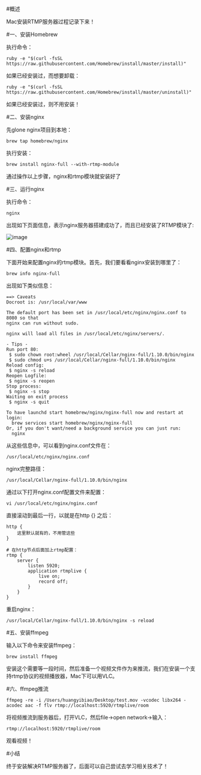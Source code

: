 #概述

Mac安装RTMP服务器过程记录下来！

#一、安装Homebrew

执行命令：

```
ruby -e "$(curl -fsSL https://raw.githubusercontent.com/Homebrew/install/master/install)"
```

如果已经安装过，而想要卸载：

```
ruby -e "$(curl -fsSL https://raw.githubusercontent.com/Homebrew/install/master/uninstall)"
```

如果已经安装过，则不用安装！

#二、安装nginx

先glone nginx项目到本地：

```
brew tap homebrew/nginx
```

执行安装：

```
brew install nginx-full --with-rtmp-module
```

通过操作以上步骤，nginx和rtmp模块就安装好了

#三、运行nginx

执行命令：

```
nginx
```

出现如下页面信息，表示nginx服务器搭建成功了，而且已经安装了RTMP模块了:

![image](http://www.henishuo.com/wp-content/uploads/2016/05/QQ20160509-0@2x.png)



#四、配置nginx和rtmp

下面开始来配置nginx的rtmp模块。首先，我们要看看nginx安装到哪里了：

```
brew info nginx-full
```

出现如下类似信息：

```
==> Caveats
Docroot is: /usr/local/var/www

The default port has been set in /usr/local/etc/nginx/nginx.conf to 8080 so that
nginx can run without sudo.

nginx will load all files in /usr/local/etc/nginx/servers/.

- Tips -
Run port 80:
 $ sudo chown root:wheel /usr/local/Cellar/nginx-full/1.10.0/bin/nginx
 $ sudo chmod u+s /usr/local/Cellar/nginx-full/1.10.0/bin/nginx
Reload config:
 $ nginx -s reload
Reopen Logfile:
 $ nginx -s reopen
Stop process:
 $ nginx -s stop
Waiting on exit process
 $ nginx -s quit

To have launchd start homebrew/nginx/nginx-full now and restart at login:
  brew services start homebrew/nginx/nginx-full
Or, if you don't want/need a background service you can just run:
  nginx
```

从这些信息中，可以看到nginx.conf文件在：

```
/usr/local/etc/nginx/nginx.conf
```

nginx完整路径：

```
/usr/local/Cellar/nginx-full/1.10.0/bin/nginx
```


通过以下打开nginx.conf配置文件来配置：

```
vi /usr/local/etc/nginx/nginx.conf
```

直接滚动到最后一行，以就是在http {} 之后：

```
http {
    这里默认就有的，不用管这些
}

# 在http节点后面加上rtmp配置：
rtmp {
    server {
        listen 5920;
        application rtmplive {
            live on;
            record off;
        }
    }
}
```

重启nginx：

```
/usr/local/Cellar/nginx-full/1.10.0/bin/nginx -s reload
```


#五、安装ffmpeg

输入以下命令来安装ffmpeg：

```
brew install ffmpeg
```

安装这个需要等一段时间，然后准备一个视频文件作为来推流，我们在安装一个支持rtmp协议的视频播放器，Mac下可以用VLC。

#六、ffmpeg推流

```
ffmpeg -re -i /Users/huangyibiao/Desktop/test.mov -vcodec libx264 -acodec aac -f flv rtmp://localhost:5920/rtmplive/room
```

将视频推流到服务器后，打开VLC，然后file->open network->输入：

```
rtmp://localhost:5920/rtmplive/room
```

观看视频！

#小结

终于安装解决RTMP服务器了，后面可以自己尝试去学习相关技术了！



